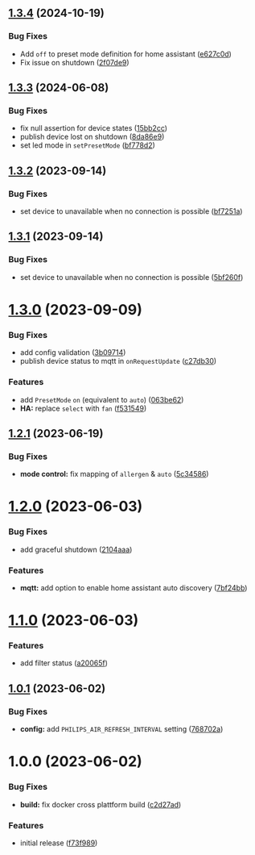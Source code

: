 ## [1.3.4](https://github.com/r1sim/philips-air-to-mqtt/compare/v1.3.3...v1.3.4) (2024-10-19)


### Bug Fixes

* Add `off` to preset mode definition for home assistant ([e627c0d](https://github.com/r1sim/philips-air-to-mqtt/commit/e627c0d26c7993aea644df26b01dbbbbdfa7b04b))
* Fix issue on shutdown ([2f07de9](https://github.com/r1sim/philips-air-to-mqtt/commit/2f07de9e8116f3b9064c9ca159fd3fb289aab181))

## [1.3.3](https://github.com/r1sim/philips-air-to-mqtt/compare/v1.3.2...v1.3.3) (2024-06-08)


### Bug Fixes

* fix null assertion for device states ([15bb2cc](https://github.com/r1sim/philips-air-to-mqtt/commit/15bb2ccd52e40adaf21b9725ff2e1c1901cdd1df))
* publish device lost on shutdown ([8da86e9](https://github.com/r1sim/philips-air-to-mqtt/commit/8da86e972150cf9897df771e2d9f94ae09a2caa2))
* set led mode in `setPresetMode` ([bf778d2](https://github.com/r1sim/philips-air-to-mqtt/commit/bf778d290476b67aedc1e6fca66cce6eefd818de))

## [1.3.2](https://github.com/r1sim/philips-air-to-mqtt/compare/v1.3.1...v1.3.2) (2023-09-14)


### Bug Fixes

* set device to unavailable when no connection is possible ([bf7251a](https://github.com/r1sim/philips-air-to-mqtt/commit/bf7251a30b31d67448795deaa7229283e323d4cd))

## [1.3.1](https://github.com/r1sim/philips-air-to-mqtt/compare/v1.3.0...v1.3.1) (2023-09-14)


### Bug Fixes

* set device to unavailable when no connection is possible ([5bf260f](https://github.com/r1sim/philips-air-to-mqtt/commit/5bf260fc8308af858b93ec93d3b0a40c70c52a60))

# [1.3.0](https://github.com/r1sim/philips-air-to-mqtt/compare/v1.2.1...v1.3.0) (2023-09-09)


### Bug Fixes

* add config validation ([3b09714](https://github.com/r1sim/philips-air-to-mqtt/commit/3b09714e9ddc9767f21dff6663db4d89b775495f))
* publish device status to mqtt in `onRequestUpdate` ([c27db30](https://github.com/r1sim/philips-air-to-mqtt/commit/c27db30a311df607103fabc46e445ac2c5158517))


### Features

* add `PresetMode` `on` (equivalent to `auto`) ([063be62](https://github.com/r1sim/philips-air-to-mqtt/commit/063be626d4e081fe8ca53f3de9d8613a45bc90fb))
* **HA:** replace `select` with `fan` ([f531549](https://github.com/r1sim/philips-air-to-mqtt/commit/f531549d1f518accb1f620adba0c645bf67738d9))

## [1.2.1](https://github.com/r1sim/philips-air-to-mqtt/compare/v1.2.0...v1.2.1) (2023-06-19)


### Bug Fixes

* **mode control:** fix mapping of `allergen` & `auto` ([5c34586](https://github.com/r1sim/philips-air-to-mqtt/commit/5c345860b5ca0efe75b74c1e15ad5d1946e7b7ab))

# [1.2.0](https://github.com/r1sim/philips-air-to-mqtt/compare/v1.1.0...v1.2.0) (2023-06-03)


### Bug Fixes

* add graceful shutdown ([2104aaa](https://github.com/r1sim/philips-air-to-mqtt/commit/2104aaa0940b925ca9e2f1839bc9e34d54effd80))


### Features

* **mqtt:** add option to enable home assistant auto discovery ([7bf24bb](https://github.com/r1sim/philips-air-to-mqtt/commit/7bf24bb7590d46a48c476ed89dccb069fda06db2))

# [1.1.0](https://github.com/r1sim/philips-air-to-mqtt/compare/v1.0.1...v1.1.0) (2023-06-03)


### Features

* add filter status ([a20065f](https://github.com/r1sim/philips-air-to-mqtt/commit/a20065f1cf85c86aa97d8831d7a28ecc07d04a4f))

## [1.0.1](https://github.com/r1sim/philips-air-to-mqtt/compare/v1.0.0...v1.0.1) (2023-06-02)


### Bug Fixes

* **config:** add `PHILIPS_AIR_REFRESH_INTERVAL` setting ([768702a](https://github.com/r1sim/philips-air-to-mqtt/commit/768702a90124b3b8231c455376da5b0e2b15d993))

# 1.0.0 (2023-06-02)


### Bug Fixes

* **build:** fix docker cross plattform build ([c2d27ad](https://github.com/r1sim/philips-air-to-mqtt/commit/c2d27ad7d34bd70791cafb57f973490b46f5fdee))


### Features

* initial release ([f73f989](https://github.com/r1sim/philips-air-to-mqtt/commit/f73f989e8680f1ae5c99dd44c334923e7acb207c))
